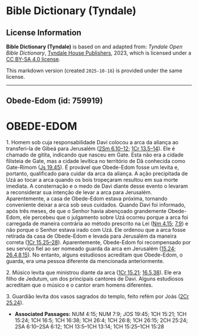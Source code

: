 # Bible Dictionary (Tyndale)

## License Information

**Bible Dictionary (Tyndale)** is based on and adapted from: _Tyndale Open Bible Dictionary_, [Tyndale House Publishers](https://tyndaleopenresources.com/), 2023, which is licensed under a [CC BY-SA 4.0 license](https://creativecommons.org/licenses/by-sa/4.0/legalcode.en).

This markdown version (created `2025-10-16`) is provided under the same license.



--------------------------------

## Obede-Edom (id: 759919)

OBEDE\-EDOM
===========

1\. Homem sob cuja responsabilidade Davi colocou a arca da aliança ao transferi\-la de Gibeá para Jerusalém ([2Sm 6\.10–12](https://ref.ly/2Sam6:10-2Sam6:12); [1Cr 13\.5–14](https://ref.ly/1Chr13:5-1Chr13:14)). Ele é chamado de gitita, indicando que nasceu em Gate. Esta não era a cidade filisteia de Gate, mas a cidade levítica no território de Dã conhecida como Gate\-Rimom ([Js 19\.45](https://ref.ly/Josh19:45)). É provável que Obede\-Edom fosse um levita e, portanto, qualificado para cuidar da arca da aliança. A ação precipitada de Uzá ao tocar a arca quando os bois tropeçaram resultou em sua morte imediata. A consternação e o medo de Davi diante desse evento o levaram a reconsiderar sua intenção de levar a arca para Jerusalém. Aparentemente, a casa de Obede\-Edom estava próxima, tornando conveniente deixar a arca sob seus cuidados. Quando Davi foi informado, após três meses, de que o Senhor havia abençoado grandemente Obede\-Edom, ele percebeu que o julgamento sobre Uzá ocorreu porque a arca foi carregada de maneira contrária ao método prescrito na Lei ([Nm 4\.15](https://ref.ly/Num4:15); [7\.9](https://ref.ly/Num7:9)) e não porque o Senhor estava irado com Uzá. Ele ordenou que a arca fosse retirada da casa de Obede\-Edom e levada para Jerusalém da maneira correta ([1Cr 15\.25–28](https://ref.ly/1Chr15:25-1Chr15:28)). Aparentemente, Obede\-Edom foi recompensado por seu serviço fiel ao ser nomeado guarda da arca em Jerusalém ([15\.24](https://ref.ly/1Chr15:24); [26\.4,8,15](https://ref.ly/1Chr26:4,1Chr26:8,1Chr26:15)). No entanto, alguns estudiosos acreditam que Obede\-Edom, o guarda, era uma pessoa diferente da mencionada anteriormente.

2\. Músico levita que ministrou diante da arca ([1Cr 15\.21](https://ref.ly/1Chr15:21); [16\.5,38](https://ref.ly/1Chr16:5,1Chr16:38)). Ele era filho de Jedutum, um dos principais cantores de Davi. Alguns estudiosos acreditam que o músico e o cantor eram homens diferentes.

3\. Guardião levita dos vasos sagrados do templo, feito refém por Joás ([2Cr 25\.24](https://ref.ly/2Chr25:24)).

* **Associated Passages:** NUM 4:15; NUM 7:9; JOS 19:45; 1CH 15:21; 1CH 15:24; 1CH 16:5; 1CH 16:38; 1CH 26:4; 1CH 26:8; 1CH 26:15; 2CH 25:24; 2SA 6:10–2SA 6:12; 1CH 13:5–1CH 13:14; 1CH 15:25–1CH 15:28

